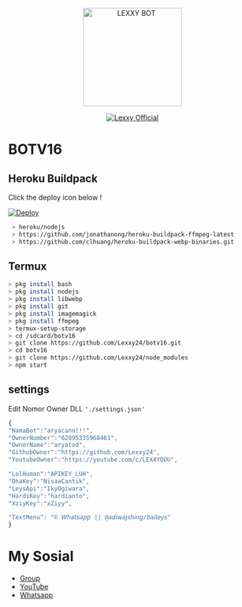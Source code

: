<p align="center">
<img src="https://telegra.ph/file/8c988b0bd80b582673019.jpg" alt="LEXXY BOT" width="200"/>

<p align="center">
    <a href="https://Lexxy24.github.io">
        <img
            src="https://readme-typing-svg.herokuapp.com?size=15&width=280&lines=Created+By+Lexxy+Official+🌐"
            alt="Lexxy Official"
        />
    </a>
</p>

# BOTV16
## Heroku Buildpack

Click the deploy icon below !

[![Deploy](https://www.herokucdn.com/deploy/button.svg)](https://heroku.com/deploy?template=https://github.com/Lexxy24/v13)

```bash
 > heroku/nodejs
 > https://github.com/jonathanong/heroku-buildpack-ffmpeg-latest
 > https://github.com/clhuang/heroku-buildpack-webp-binaries.git
```

## Termux
```bash
> pkg install bash
> pkg install nodejs
> pkg install libwebp
> pkg install git
> pkg install imagemagick
> pkg install ffmpeg
> termux-setup-storage
> cd /sdcard/botv16
> git clone https://github.com/Lexxy24/botv16.git
> cd botv16
> git clone https://github.com/Lexxy24/node_modules
> npm start
```

## settings
Edit Nomor Owner DLL `'./settings.json'`

```ts
{
"NamaBot":"aryacann!!!",
"OwnerNumber":"62895335968461",
"OwnerName":"aryatod",
"GithubOwner":"https://github.com/Lexxy24",
"YoutubeOwner":"https://youtube.com/c/LEX4YOUU",

"LolHuman":"APIKEY_LUH",
"DhaKey":"NisaaCantik",
"LeysApi":"IkyOgiwara",
"HardiKey":"hardianto",
"XziyKey":"xZiyy",

"TextMenu": "© 𝘞𝘩𝘢𝘵𝘴𝘢𝘱𝘱 || @𝘢𝘥𝘪𝘸𝘢𝘫𝘴𝘩𝘪𝘯𝘨/𝘣𝘢𝘪𝘭𝘦𝘺𝘴"
}
```

# My Sosial
- [Group ](https://chat.whatsapp.com/DiexeOhNqQv5Qsm6Y2vD4d)
- [YouTube ](https://youtube.com/c/LEX4YOUU)
- [Whatsapp ](https://wa.me/6285789004732)
